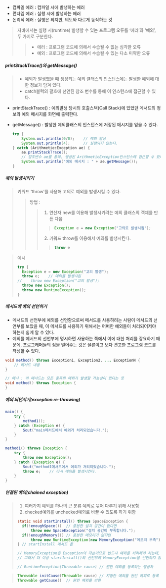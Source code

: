 
- 컴파일 에러 : 컴파일 시에 발생하는 에러
- 런타임 에러 : 실행 시에 발생하는 에러
- 논리적 에러 : 실행은 되지만, 의도와 다르게 동작하는 것

>  자바에서는 실행 시(runtime) 발생할 수 있는 프로그램 오류를 ‘에러’와 ‘예외’, 두 가지로 구분한다.
> > - 에러 : 프로그램 코드에 의해서 수습될 수 없는 심각한 오류
> > - 예외 : 프로그램 코드에 의해서 수습될 수 있는 다소 미약한 오류

##### printStackTrace()와 getMessage()
> - 예외가 발생했을 때 생성되는 예외 클래스의 인스턴스에는 발생한 예외에 대한 정보가 담겨 있다.
> - catch블럭의 괄호에 선언된 참조 변수를 통해 이 인스턴스에 접근할 수 있다.

- printStackTrace() : 예외발생 당시의 호출스택(Call Stack)에 있었던 메서드의 정보와 예외 메시지를 화면에 출력한다.
- getMessage() : 발생한 예외클래스의 인스턴스에 저장된 메시지를 얻을 수 있다.

	```java
	try {
		System.out.println(0/0);	// 예외 발생
		System.out.println(4);		// 실행되지 않는다.
	} catch (ArithmetiecException ae) {
		ae.printStackTrace();
		// 참조변수 ae를 통해, 생성된 ArithmeticException인스턴스에 접근할 수 있다.
		System.out.println("예외 메시지 : " + ae.getMessage());
	}
	```


##### 예외 발생시키기
> 키워드 ‘throw’를 사용해 고의로 예외를 발생시킬 수 있다.
> > 방법 : 
> > > 1. 연산자 new를 이용해 발생시키려는 예외 클래스의 객체를 만든 다음 
> > > > ```java
> > > > Exception e = new Exception("고의로 발생시킴");
> > > > ```
> > > 2. 키워드 throw를 이용해서 예외를 발생시킨다.
> > > > ```java
> > > > throw e
> > > > ```

> 예시 
> ```java
> try {
> 	Exception e = new Exception("고의 발생");
> 	throw e; 	// 예외를 발생시킴
> //	throw new Exception("고의 발생");
> 	throw new Exception();
> 	throw new RuntimeException();
> }
> ```

##### 메서드에 예외 선언하기
- 메서드의 선언부에 예외를 선언함으로써 메서드를 사용하려는 사람이 메서드의 선언부를 보았을 때, 이 메서드를 사용하기 위해서는 어떠한 예외들이 처리되어저야 하는지 쉽게 알 수 있다.
- 예외를 메서드의 선언부에 명시하면 사용하는 쪽에서 이에 대한 처리를 강요하기 때문에, 프로그래머들의 짐을 덜어주는 것은 물론이고 보다 견고한 프로그램 코드를 작성할 수 있다.
```java
void method() throws Exception1, Exception2, ... ExceptionN {
	// 메서드 내용
}

// 예시 : 이 메서드는 모든 종류의 예외가 발생할 가능성이 있다는 뜻
void method() throws Exception {
}
```

##### 예외 되던지기(exception re-throwing)
```java
main() {
	try {
		method1();
	} catch (Exception e) {
		Sout("main메서드에서 예외가 처리되었습니다.");
	}
}

method1() throws Exception {
	try {
		throw new Exception();
	} catch (Exception e) {
		Sout("method1메서드에서 예외가 처리되었습니다.");
		throw e;	// 다시 예외를 발생시킨다.
	}
}
```

##### 연결된 예외(chained exception) 
> 1. 여러가지 예외를 하나의 큰 분류 예외로 묶어 다루기 위해 사용함
> 2. checked예외를 unchecked예외로 바꿀 수 있도록 하기 위함
> ```java
> static void startInstall() throws SpaceException {
> 	if(!enoughSpace())	// 충분한 설치 공간이 없다면
> 		throw new SpaceException("설치 공간이 부족합니다.");
> 	if(!enoughMemory())	// 충분한 메모리가 없다면
> 		throw new RuntimeException(new MemoryException("메모리 부족");
> } // startInstall 메서드 끝
> 
> // MemoryException은 Exception의 자손이므로 반드시 예외를 처리해야 하는데, 이 예외를 RuntimeException으로 감쌌기 때문에 unchecked예외가 되었다.
> // 그래서 더 이상 startInstall()의 선언부에 MemoryException을 선언하지 않아도 된다.
> 
> // RuntimeException(Throwable cause) // 원인 예외를 등록하는 생성자
> ```


> ```java
> Throwable initCause(Throwable cause) // 지정한 예외를 원인 예외로 등록
> Throwable getCause()	// 원인 예외를 반환
> ```

